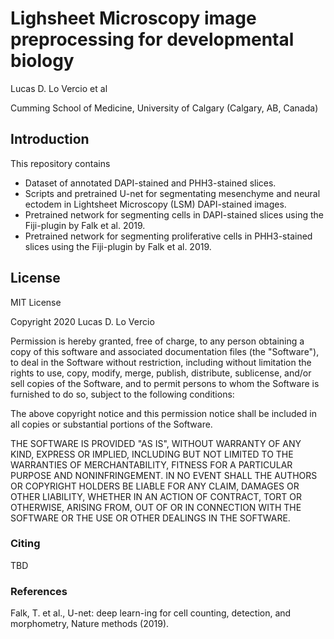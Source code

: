 # Lighsheet Microscopy image preprocessing for developmental biology

Lucas D. Lo Vercio et al

Cumming School of Medicine, University of Calgary (Calgary, AB, Canada)

## Introduction

This repository contains
* Dataset of annotated DAPI-stained and PHH3-stained slices.
* Scripts and pretrained U-net for segmentating mesenchyme and neural ectodem in Lightsheet Microscopy (LSM)  DAPI-stained images.
* Pretrained network for segmenting cells in DAPI-stained slices using the Fiji-plugin by Falk et al. 2019.
* Pretrained network for segmenting proliferative cells in PHH3-stained slices using the Fiji-plugin by Falk et al. 2019.


## License

MIT License

Copyright 2020 Lucas D. Lo Vercio

Permission is hereby granted, free of charge, to any person obtaining a copy
of this software and associated documentation files (the "Software"), to deal
in the Software without restriction, including without limitation the rights
to use, copy, modify, merge, publish, distribute, sublicense, and/or sell
copies of the Software, and to permit persons to whom the Software is
furnished to do so, subject to the following conditions:

The above copyright notice and this permission notice shall be included in all
copies or substantial portions of the Software.

THE SOFTWARE IS PROVIDED "AS IS", WITHOUT WARRANTY OF ANY KIND, EXPRESS OR
IMPLIED, INCLUDING BUT NOT LIMITED TO THE WARRANTIES OF MERCHANTABILITY,
FITNESS FOR A PARTICULAR PURPOSE AND NONINFRINGEMENT. IN NO EVENT SHALL THE
AUTHORS OR COPYRIGHT HOLDERS BE LIABLE FOR ANY CLAIM, DAMAGES OR OTHER
LIABILITY, WHETHER IN AN ACTION OF CONTRACT, TORT OR OTHERWISE, ARISING FROM,
OUT OF OR IN CONNECTION WITH THE SOFTWARE OR THE USE OR OTHER DEALINGS IN THE
SOFTWARE.

### Citing

TBD

### References

Falk, T. et al., U-net: deep learn-ing for cell counting, detection, and morphometry, Nature methods (2019).
